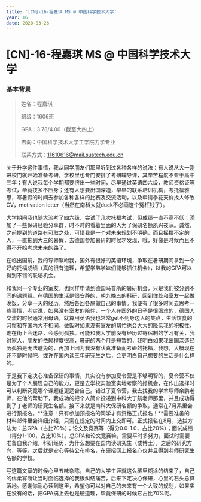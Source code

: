 ```yaml
---
title: '[CN]-16-程嘉琪 MS @ 中国科学技术大学'
year: 16
date: 2020-03-26
---
```


# [CN]-16-程嘉琪 MS @ 中国科学技术大学

### 基本背景

> 姓名：程嘉琪
>
> 班级：1606班
>
> GPA：3.78/4.00（截至大四上）
>
> 去向：中国科学技术大学工学院力学专业
>
> 联系方式：11610616@mail.sustech.edu.cn

 

关于升学这件事情，我从同学朋友们那里听到过各种各样的说法：有人说从大一刚进校门就开始准备考研，学校里也专门安排了考研辅导课，其辛苦程度不亚于高中三年；有人说我每个学期都要挤出一些时间，尽早通过英语四六级，教师资格证等考试，毕竟技多不压身；还有人想要出国深造，早早的联系培训机构，考托福雅思，寒暑假的时间去参加各种各样的比赛及交流活动，以及申请季花天价找人修改CV，motivation letter（当然在南科大就duck不必画这个冤枉钱了）。

大学期间我也随大流考了四六级、尝试了几次托福考试，但成绩一直不高不低；添加了一些保研经验分享群，时不时的看着里面的人为了保研名额夙兴夜寐。诚然，之前提到的道路有可取之处，可惜我是一个对未来规划不明确，而且摇摆不定的人，一直拖到大三的暑假，去德国参加暑研的时候才发现，哦，好像是时候而且不得不开始考虑未来的路了。

在临出国前，我的导师嘱咐我，国外有很好的英语环境，争取在暑研期间拿到一个好的托福成绩（真的很有道理，希望学弟学妹们能够抓住机会），以我的GPA可以得到不错的联培机会。

和我同一个专业的室友，也同样申请到德国马普所的暑研机会，只是我们被分到不同的课题组。在德国的生活是很安静的，朝九晚五的科研，回到住处和室友一起做晚饭，分享一天的经历，然后各回各屋做自己的事情。我便有了很多时间去思考一些事情，老实说，如果没有室友的陪伴，一个人在国外的日子是很困难的，德国人交流的时候通常用母语，就算用英语我也常常get不到身边人的笑点，生活饮食的习惯和在国内大不相同，做饭时如果没有室友的帮忙也会大大的降低我的积极性，走在街上会迷路，会感到孤独。可能和我大学前没有经历过寄宿制的学习有关，我对家人，朋友的依赖程度很高，暑研的两个月是短暂的，我明白如果我出国深造经历孤独是无法避免的，再加上因为我没有认真准备而考砸的托福，我想，大概现在还不是时候吧，或许在国内读三年研究生之后，会更明白自己想要的生活是什么样的。

于是我下定决心准备保研的事情，其实没有参加夏令营是不够明智的，夏令营不仅是为了个人展现自己的能力，更是去学校实验室实地考察的好机会，在作出选择时可以判断究竟哪个课题组更适合自己。错过了夏令营，我去找我的学术导师余鹏老师，在他的帮助下，我成功的把个人简介投递到中科大丁航老师那里，并且成功得到了丁老师的研究生名额。接下来就是南科大保研名额的争取，通常在7月系里会进行预报名。**注意！只有参加预报名的同学才有资格正式报名！**需要准备的材料邮件里会详细介绍，只需在规定的时间内上交即可。正式报名在8月，选拔方法为：总GPA（占比70%）；论文及竞赛等（得分0.0-1.0，占比20%）；面试成绩（得分1-100，占比10%）。总GPA和论文竞赛嘛，需要平时多努力，面试时需要准备自我介绍，科研经历，为什么想要在国内读研究生（或博士），之后的研究方向，等等。之后就是安心等待公布排名，在研招网上报名心仪并且得到老师研究生名额的学校。

写这篇文章的时候心里五味杂陈，自己的大学生涯就这么稀里糊涂的结束了，自己的优柔寡断让当时面临选择的我很纠结痛苦，后来下定决心保研，心里的石头总算落地。感谢你耐心读到这里，希望你可以对自己的未来有一个大致的规划，如果实在没有的话，把GPA搞上去也是硬道理，毕竟保研的时候它占比70%呢。